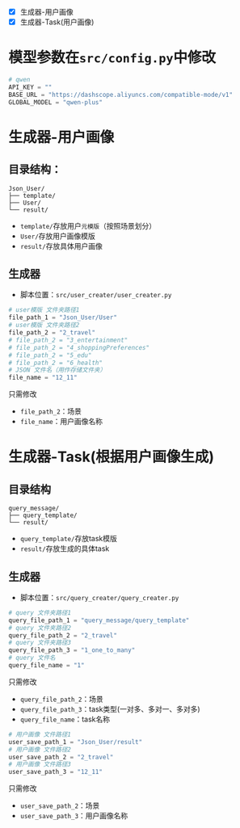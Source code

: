 - [x] 生成器-用户画像
- [x] 生成器-Task(用户画像)

# 模型参数在`src/config.py`中修改
```python
# qwen
API_KEY = ""
BASE_URL = "https://dashscope.aliyuncs.com/compatible-mode/v1"
GLOBAL_MODEL = "qwen-plus"
```

# 生成器-用户画像
## 目录结构：
```
Json_User/
├── template/
├── User/
└── result/
```
* `template/`存放用户`元模版`（按照场景划分）
* `User/`存放用户画像模版
* `result/`存放具体用户画像
## 生成器
* 脚本位置：`src/user_creater/user_creater.py`
```python
# user模版 文件夹路径1
file_path_1 = "Json_User/User"
# user模版 文件夹路径2
file_path_2 = "2_travel"
# file_path_2 = "3_entertainment"
# file_path_2 = "4_shoppingPreferences"
# file_path_2 = "5_edu"
# file_path_2 = "6_health"
# JSON 文件名（用作存储文件夹）
file_name = "12_11"
```
只需修改
* `file_path_2`：场景
* `file_name`：用户画像名称
# 生成器-Task(根据用户画像生成)
## 目录结构
```
query_message/
├── query_template/
└── result/
```
* `query_template/`存放task模版
* `result/`存放生成的具体task
## 生成器
* 脚本位置：`src/query_creater/query_creater.py`
```python
# query 文件夹路径1
query_file_path_1 = "query_message/query_template"
# query 文件夹路径2
query_file_path_2 = "2_travel"
# query 文件夹路径3
query_file_path_3 = "1_one_to_many"
# query 文件名
query_file_name = "1"
```
只需修改
* `query_file_path_2`：场景
* `query_file_path_3`：task类型(一对多、多对一、多对多)
* `query_file_name`：task名称
```python
# 用户画像 文件路径1
user_save_path_1 = "Json_User/result"
# 用户画像 文件路径2
user_save_path_2 = "2_travel"
# 用户画像 文件路径3
user_save_path_3 = "12_11"
```
只需修改
* `user_save_path_2`：场景
* `user_save_path_3`：用户画像名称
